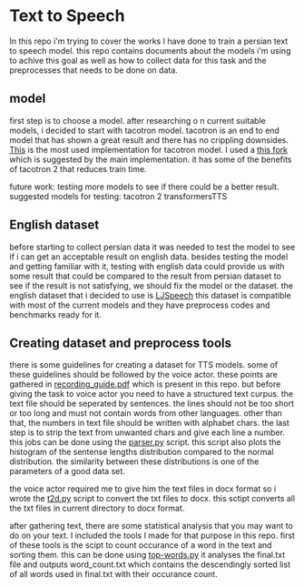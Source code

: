 # Text to Speech

In this repo i'm trying to cover the works I have done to train a persian text to speech model. this repo contains documents about the models i'm using to achive this goal as well as how to collect data for this task and the preprocesses that needs to be done on data.

## model
first step is to choose a model. after researching o n current suitable models, i decided to start with tacotron model. tacotron is an end to end model that has shown a great result and there has no crippling downsides. [This](https://github.com/keithito/tacotron) is the most used implementation for tacotron model. I used a [this fork](https://github.com/begeekmyfriend/tacotron) which is suggested by the main implementation. it has some of the benefits of tacotron 2 that reduces train time.

future work:
testing more models to see if there could be a better result.
suggested models for testing:
tacotron 2 
transformersTTS



## English dataset

before starting to collect persian data it was needed to test the model to see if i can get an acceptable result on english data. besides testing the model and getting familiar with it, testing with english data could provide us with some result that could be compared to the result from persian dataset to see if the result is not satisfying, we should fix the model or the dataset.
the english dataset that i decided to use is [LJSpeech](https://keithito.com/LJ-Speech-Dataset)
this dataset is compatible with most of the current models and they have preprocess codes and benchmarks ready for it.

## Creating dataset and preprocess tools
there is some guidelines for creating a dataset for TTS models. some of these guidelines should be followed by the voice actor. these points are gathered in [recording_guide.pdf](https://github.com/shenasa-ai/persian-tts/blob/master/recording_guide.pdf) which is present in this repo.
but before giving the task to voice actor you need to have a structured text curpus. the text file should be seperated by sentences. the lines should not be too short or too long and must not contain words from other languages. other than that, the numbers in text file should be written with alphabet chars.
the last step is to strip the text from unwanted chars and give each line a number.
this jobs can be done using the [parser.py](https://github.com/shenasa-ai/persian-tts/blob/master/parser.py) script. 
this script also plots the histogram of the sentense lengths distribution compared to the normal distribution. the similarity between these distributions is one of the parameters of a good data set.

 the voice actor required me to give him the text files in docx format so i wrote the [t2d.py](https://github.com/shenasa-ai/persian-tts/blob/master/t2d.py) script to convert the txt files to docx.
this sctipt converts all the txt files in current directory to docx format.

after gathering text, there are some statistical analysis that you may want to do on your text. I included the tools I made for that purpose in this repo.
first of these tools is the scipt to count occurance of a word in the text and sorting them. this can be done using [top-words.py](https://github.com/shenasa-ai/persian-tts/blob/master/top-words.py)
it analyses the final.txt file and outputs word_count.txt which contains the descendingly sorted list of all words used in final.txt with their occurance count.


